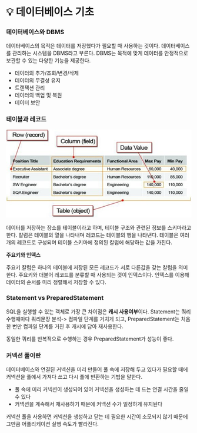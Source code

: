# 💡 **데이터베이스 기초**

### **데이터베이스와 DBMS**

데이터베이스의 목적은 데이터를 저장했다가 필요할 때 사용하는 것이다. 데이터베이스를 관리하는 시스템을 DBMS라고 부른다. DBMS는
목적에 맞게 데이터를 안정적으로 보관할 수 있는 다양한 기능을 제공한다.

- 데이터의 추가/조회/변경/삭제
- 데이터의 무결성 유지
- 트랜잭션 관리
- 데이터의 백업 및 복원
- 데이터 보안

### **테이블과 레코드**

![img](https://github.com/dilmah0203/TIL/blob/main/Image/Table.png)

데이터를 저장하는 장소를 테이블이라고 하며, 테이블 구조와 관련된 정보를 스키마라고 한다. 칼럼은 테이블의 열을 나타내며 레코드는 테이블의 행을 나타낸다. 테이블은 여러개의 레코드로 구성되며 테이블 스키마에 정의된 칼럼에 해당하는 값을 가진다.

**주요키와 인덱스**

주요키 칼럼은 하나의 테이블에 저장된 모든 레코드가 서로 다른값을 갖는 칼럼을 의미한다. 주요키와 더불어 레코드를 분류할 때 사용되는 것이 인덱스이다. 인덱스를 이용해 데이터의 순서를 미리 정렬해서 저장할 수 있다.

### **Statement vs PreparedStatement**

SQL을 실행할 수 있는 객체로 가장 큰 차이점은 **캐시 사용여부**이다. Statement는 쿼리 수행때마다 쿼리문장 분석-> 컴파일 단계를 거치게 되고, PreparedStatement는 처음 한 번만 컴파일 단계를 거친 후 캐시에 담아 재사용한다. 

동일한 쿼리를 반복적으로 수행하는 경우 PreparedStatement가 성능이 좋다.

### **커넥션 풀이란**

데이터베이스와 연결된 커넥션을 미리 만들어 풀 속에 저장해 두고 있다가 필요할 때에 커넥션을 풀에서 가져다 쓰고 다시 풀에 반환하는 기법을 말한다.

- 풀 속에 미리 커넥션이 생성되어 있어 커넥션을 생성하는 데 드는 연결 시간을 줄일 수 있다
- 커넥션을 계속해서 재사용하기 때문에 커넥션 수가 일정하게 유지된다

커넥션 풀을 사용하면 커넥션을 생성하고 닫는 데 필요한 시간이 소모되지 않기 때문에 그만큼 어플리케이션 실행 속도가 빨라진다. 
